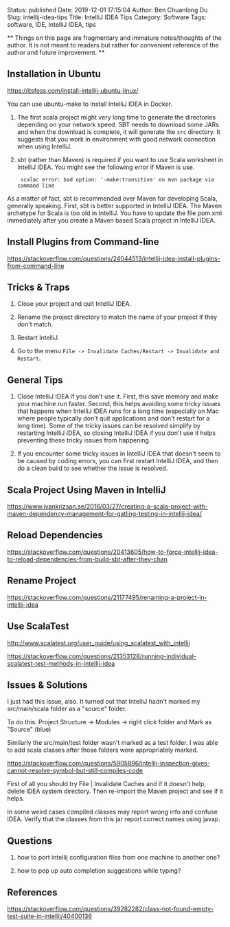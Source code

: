 Status: published
Date: 2019-12-01 17:15:04
Author: Ben Chuanlong Du
Slug: intellij-idea-tips
Title: IntelliJ IDEA Tips
Category: Software
Tags: software, IDE, IntelliJ IDEA, tips

**
Things on this page are
fragmentary and immature notes/thoughts of the author.
It is not meant to readers
but rather for convenient reference of the author and future improvement.
**

## Installation in Ubuntu 

https://itsfoss.com/install-intellij-ubuntu-linux/

You can use ubuntu-make to install IntelliJ IDEA in Docker.



1. The first scala project might very long time to generate the directories
    depending on your network speed.
    SBT needs to download some JARs and when the download is complete,
    it will generate the `src` directory.
    It suggests that you work in environment with good network connection
    when using IntelliJ.


2. sbt (rather than Maven) is required if you want to use Scala worksheet in IntelliJ IDEA.
    You might see the following error if Maven is use.

        scalac error: bad option: '-make:transitive' on mvn package via command line

As a matter of fact,
sbt is recommended over Maven for developing Scala,
generally speaking.
First,
sbt is better supported in IntelliJ IDEA.
The Maven archetype for Scala is too old in IntelliJ.
You have to update the file pom.xml immediately after you create a Maven based Scala project in IntelliJ IDEA.

## Install Plugins from Command-line

https://stackoverflow.com/questions/24044513/intellij-idea-install-plugins-from-command-line

## Tricks & Traps 

1. Close your project and quit IntelliJ IDEA.

2. Rename the project directory to match the name of your project if they don't match.

3. Restart IntelliJ.

4. Go to the menu `File -> Invalidate Caches/Restart -> Invalidate and Restart`.


## General Tips

1. Close IntelliJ IDEA if you don't use it.
    First, 
    this save memory and make your machine run faster.
    Second, 
    this helps avoiding some tricky issues that happens when IntelliJ IDEA runs for a long time 
    (especially on Mac where people typically don't quit applications and don't restart for a long time).
    Some of the tricky issues can be resolved simplify by restarting IntelliJ IDEA,
    so closing IntelliJ IDEA if you don't use it helps preventing these tricky issues from happening.

2. If you encounter some tricky issues in IntellIJ IDEA that doesn't seem to be caused by coding errors,
    you can first restart IntelliJ IDEA, 
    and then do a clean build to see whether the issue is resolved.

## Scala Project Using Maven in IntelliJ

https://www.ivankrizsan.se/2016/03/27/creating-a-scala-project-with-maven-dependency-management-for-gatling-testing-in-intellij-idea/



## Reload Dependencies

https://stackoverflow.com/questions/20413605/how-to-force-intellij-idea-to-reload-dependencies-from-build-sbt-after-they-chan

## Rename Project

https://stackoverflow.com/questions/21177495/renaming-a-project-in-intellij-idea

## Use ScalaTest

http://www.scalatest.org/user_guide/using_scalatest_with_intellij

https://stackoverflow.com/questions/21353128/running-individual-scalatest-test-methods-in-intellij-idea

## Issues & Solutions


I just had this issue, also. It turned out that IntelliJ hadn't marked my src/main/scala folder as a "source" folder.

To do this: Project Structure -> Modules -> right click folder and Mark as "Source" (blue)

Similarly the src/main/test folder wasn't marked as a test folder. I was able to add scala classes after those folders were appropriately marked.



https://stackoverflow.com/questions/5905896/intellij-inspection-gives-cannot-resolve-symbol-but-still-compiles-code



First of all you should try File | Invalidate Caches and if it doesn't help, delete IDEA system directory. Then re-import the Maven project and see if it helps.

In some weird cases compiled classes may report wrong info and confuse IDEA. Verify that the classes from this jar report correct names using javap.


## Questions

1. how to port intellij configuration files from one machine to another one?

2. how to pop up auto completion suggestions while typing?


## References 

https://stackoverflow.com/questions/39282282/class-not-found-empty-test-suite-in-intellij/40400136
